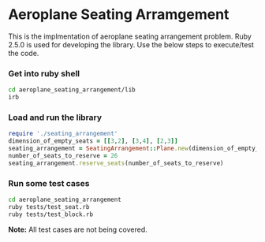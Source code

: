 # Aeroplane Seating Arramgement

This is the implmentation of aeroplane seating arrangement problem. Ruby 2.5.0 is used for developing the library. Use
the below steps to execute/test the code.

### Get into ruby shell
```bash
cd aeroplane_seating_arrangement/lib
irb
```

### Load and run the library
```ruby
require './seating_arrangement'
dimension_of_empty_seats = [[3,2], [3,4], [2,3]]
seating_arrangement = SeatingArrangement::Plane.new(dimension_of_empty_seats)
number_of_seats_to_reserve = 26
seating_arrangement.reserve_seats(number_of_seats_to_reserve)
```

### Run some test cases
```bash
cd aeroplane_seating_arrangement
ruby tests/test_seat.rb
ruby tests/test_block.rb
```
**Note:** All test cases are not being covered.
